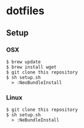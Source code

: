 # dotfiles

## Setup

### OSX

```
$ brew update
$ brew install wget
$ git clone this repository
$ sh setup.sh
  > :NeoBundleInstall
```

### Linux

```
$ git clone this repository
$ sh setup.sh
  > :NeBundleInstall
```
